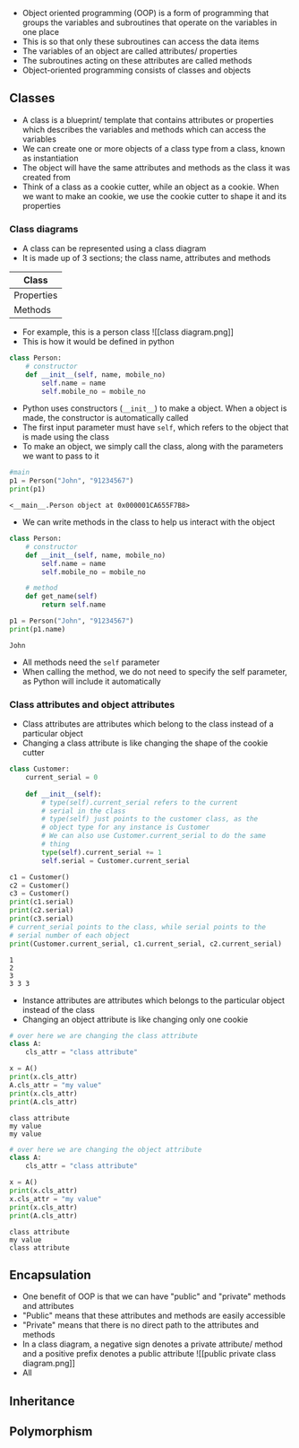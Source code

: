 - Object oriented programming (OOP) is a form of programming that groups the variables and subroutines that operate on the variables in one place
- This is so that only these subroutines can access the data items
- The variables of an object are called attributes/ properties
- The subroutines acting on these attributes are called methods
- Object-oriented programming consists of classes and objects
## Classes
- A class is a blueprint/ template that contains attributes or properties which describes the variables and methods which can access the variables
- We can create one or more objects of a class type from a class, known as instantiation
- The object will have the same attributes and methods as the class it was created from
- Think of a class as a cookie cutter, while an object as a cookie. When we want to make an cookie, we use the cookie cutter to shape it and its properties
### Class diagrams
- A class can be represented using a class diagram
- It is made up of 3 sections; the class name, attributes and methods

| **Class** |
|-|
|Properties|
|Methods|
- For example, this is a person class
![[class diagram.png]]
- This is how it would be defined in python
```Python
class Person:
	# constructor
	def __init__(self, name, mobile_no)
		self.name = name
		self.mobile_no = mobile_no
```
- Python uses constructors (`__init__`) to make a object. When a object is made, the constructor is automatically called
- The first input parameter must have `self`, which refers to the object that is made using the class
- To make an object, we simply call the class, along with the parameters we want to pass to it
```Python
#main
p1 = Person("John", "91234567")
print(p1)
```
```Terminal
<__main__.Person object at 0x000001CA655F7B8>
```
- We can write methods in the class to help us interact with the object
```Python
class Person:
	# constructor
	def __init__(self, name, mobile_no)
		self.name = name
		self.mobile_no = mobile_no

	# method
	def get_name(self)
		return self.name

p1 = Person("John", "91234567")
print(p1.name)
```
```Terminal
John
```
- All methods need the `self` parameter
- When calling the method, we do not need to specify the self parameter, as Python will include it automatically
### Class attributes and object attributes
- Class attributes are attributes which belong to the class instead of a particular object
- Changing a class attribute is like changing the shape of the cookie cutter
```python
class Customer:
	current_serial = 0
	
	def __init__(self):
		# type(self).current_serial refers to the current 
		# serial in the class
		# type(self) just points to the customer class, as the  
		# object type for any instance is Customer
		# We can also use Customer.current_serial to do the same
		# thing
		type(self).current_serial += 1
		self.serial = Customer.current_serial

c1 = Customer()
c2 = Customer()
c3 = Customer()
print(c1.serial)
print(c2.serial)	
print(c3.serial)
# current_serial points to the class, while serial points to the 
# serial number of each object
print(Customer.current_serial, c1.current_serial, c2.current_serial)
```
```Terminal
1
2
3
3 3 3
```
- Instance attributes are attributes which belongs to the particular object instead of the class
- Changing an object attribute is like changing only one cookie
```Python
# over here we are changing the class attribute
class A:
	cls_attr = "class attribute"

x = A()
print(x.cls_attr)
A.cls_attr = "my value"
print(x.cls_attr)
print(A.cls_attr)
```
```Terminal
class attribute
my value
my value
```
```Python
# over here we are changing the object attribute
class A:
	cls_attr = "class attribute"

x = A()
print(x.cls_attr)
x.cls_attr = "my value"
print(x.cls_attr)
print(A.cls_attr)
```
```Terminal
class attribute
my value
class attribute
```
## Encapsulation
- One benefit of OOP is that we can have "public" and "private" methods and attributes
- "Public" means that these attributes and methods are easily accessible
- "Private" means that there is no direct path to the attributes and methods
- In a class diagram, a negative sign denotes a private attribute/ method and a positive prefix denotes a public attribute
![[public private class diagram.png]]
- All 
## Inheritance

## Polymorphism
